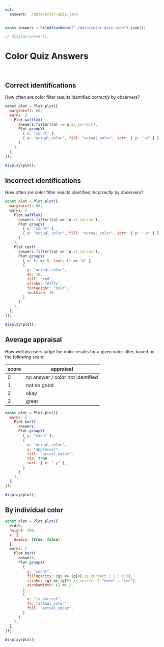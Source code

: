 ```yaml
---
sql:
  answers: ./data/color-quiz.json
---
```


```js
const answers = FileAttachment("./data/color-quiz.json").json();
```

```js
// display(answers);
```

# Color Quiz Answers

<br/>

## Correct identifications

How often are color filter results identified _correctly_ by observers?

```js
const plot = Plot.plot({
  marginLeft: 80,
  marks: [
    Plot.waffleX(
      answers.filter((a) => a.is_correct),
      Plot.groupY(
        { x: "count" },
        { y: "actual_color", fill: "actual_color", sort: { y: "-x" } }
      )
    ),
  ],
});

display(plot);
```

## Incorrect identifications

How often are color filter results identified _incorrectly_ by observers?

```js
const plot = Plot.plot({
  marginLeft: 80,
  marks: [
    Plot.waffleX(
      answers.filter((a) => !a.is_correct),
      Plot.groupY(
        { x: "count" },
        { y: "actual_color", fill: "actual_color", sort: { y: "-x" } }
      )
    ),
    Plot.text(
      answers.filter((a) => !a.is_correct),
      Plot.groupY(
        { x: () => 0, text: () => "X" },
        {
          y: "actual_color",
          dx: 10,
          fill: "red",
          stroke: "#fffc",
          fontWeight: "bold",
          fontSize: 16,
        }
      )
    ),
  ],
});

display(plot);
```

## Average appraisal

How well do users judge the color results for a given color filter, based on the following scale:

| score | appraisal                        |
| ----- | -------------------------------- |
| 0     | no answer / color not identified |
| 1     | not so good                      |
| 2     | okay                             |
| 3     | great                            |

```js
const plot = Plot.plot({
  marks: [
    Plot.barY(
      answers,
      Plot.groupX(
        { y: "mean" },
        {
          x: "actual_color",
          y: "appraisal",
          fill: "actual_color",
          tip: true,
          sort: { x: "-y" },
        }
      )
    ),
  ],
});

display(plot);
```

## By individual color

```js
const plot = Plot.plot({
  width,
  height: 200,
  x: {
    domain: [true, false],
  },
  marks: [
    Plot.barY(
      answers,
      Plot.groupX(
        {
          y: "count",
          fillOpacity: (g) => (g[0].is_correct ? 1 : 0.5),
          stroke: (g) => (g[0].is_correct ? "none" : "red"),
          strokeWidth: () => 2,
        },
        {
          x: "is_correct",
          fx: "actual_color",
          fill: "actual_color",
        }
      )
    ),
  ],
});

display(plot);
```
